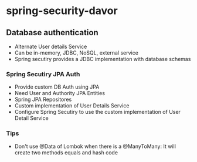 # spring-security-davor

## Database authentication

* Alternate User details Service
* Can be in-memory, JDBC, NoSQL, external service
* Spring secutiry provides a JDBC implementation with database schemas

### Spring Secutiry JPA Auth

* Provide custom DB Auth using JPA
* Need User and Authority JPA Entities
* Spring JPA Repositores
* Custom implementation of User Details Service
* Configure Spring Secutiry to use the custom implementation of User Detail Service

### Tips
* Don't use @Data of Lombok when there is a @ManyToMany: It will create two methods equals and hash code 